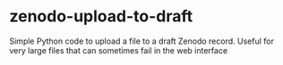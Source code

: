 # zenodo-upload-to-draft
Simple Python code to upload a file to a draft Zenodo record. Useful for very large files that can sometimes fail in the web interface
